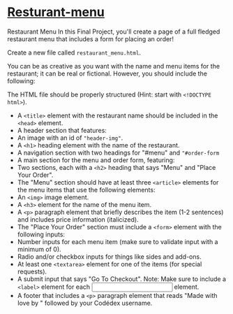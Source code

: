 # [Resturant-menu](https://www.codedex.io/community/project-showcase/KnvWqqRACZr7YBjcBqHs)

Restaurant Menu
In this Final Project, you'll create a page of a full fledged restaurant menu that includes a form for placing an order!

Create a new file called `restaurant_menu.html`.

You can be as creative as you want with the name and menu items for the restaurant; it can be real or fictional. However, you should include the following:

The HTML file should be properly structured (Hint: start with `<!DOCTYPE html>`).

- A `<title>` element with the restaurant name should be included in the `<head>` element.
- A header section that features:
- An image with an id of `"header-img"`.
- A `<h1>` heading element with the name of the restaurant.
- A navigation section with two headings for "#menu" and `"#order-form`
- A main section for the menu and order form, featuring:
- Two sections, each with a `<h2>` heading that says "Menu" and "Place Your Order".
- The "Menu" section should have at least three `<article>` elements for the menu items that use the following elements:
- An `<img>` image element.
- A `<h3>` element for the name of the menu item.
- A `<p>` paragraph element that briefly describes the item (1-2 sentences) and includes price information (italicized).
- The "Place Your Order" section must include a `<form>` element with the following inputs:
- Number inputs for each menu item (make sure to validate input with a minimum of 0).
- Radio and/or checkbox inputs for things like sides and add-ons.
- At least one `<textarea>` element for one of the items (for special requests).
- A submit input that says "Go To Checkout".
Note: Make sure to include a `<label>` element for each <input> element.
- A footer that includes a `<p>` paragraph element that reads "Made with love by " followed by your Codédex username.

